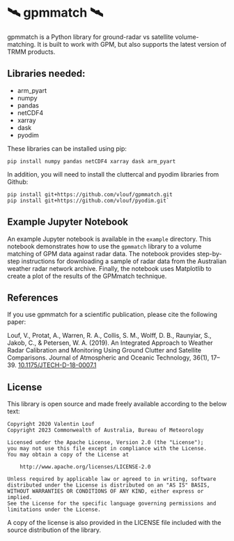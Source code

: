# 🛰️ gpmmatch 🛰️

gpmmatch is a Python library for ground-radar vs satellite volume-matching. It is built to work with GPM, but also supports the latest version of TRMM products.

## Libraries needed:

- arm_pyart
- numpy
- pandas 
- netCDF4
- xarray
- dask
- pyodim

These libraries can be installed using pip:
```
pip install numpy pandas netCDF4 xarray dask arm_pyart
```

In addition, you will need to install the cluttercal and pyodim libraries from Github:
```
pip install git+https://github.com/vlouf/gpmmatch.git
pip install git+https://github.com/vlouf/pyodim.git`
```

## Example Jupyter Notebook

An example Jupyter notebook is available in the `example` directory. This notebook demonstrates how to use the `gpmmatch` library to a volume matching of GPM data against radar data. The notebook provides step-by-step instructions for downloading a sample of radar data from the Australian weather radar network archive. Finally, the notebook uses Matplotlib to create a plot of the results of the GPMmatch technique.

## References

If you use gpmmatch for a scientific publication, please cite the following paper:

Louf, V., Protat, A., Warren, R. A., Collis, S. M., Wolff, D. B., Raunyiar, S., Jakob, C., & Petersen, W. A. (2019). An Integrated Approach to Weather Radar Calibration and Monitoring Using Ground Clutter and Satellite Comparisons. Journal of Atmospheric and Oceanic Technology, 36(1), 17–39. [10.1175/JTECH-D-18-0007.1](https://doi.org/10.1175/JTECH-D-18-0007.1)

## License

This library is open source and made freely available according to the below
text:

    Copyright 2020 Valentin Louf
    Copyright 2023 Commonwealth of Australia, Bureau of Meteorology

    Licensed under the Apache License, Version 2.0 (the "License");
    you may not use this file except in compliance with the License.
    You may obtain a copy of the License at

        http://www.apache.org/licenses/LICENSE-2.0

    Unless required by applicable law or agreed to in writing, software
    distributed under the License is distributed on an "AS IS" BASIS,
    WITHOUT WARRANTIES OR CONDITIONS OF ANY KIND, either express or implied.
    See the License for the specific language governing permissions and
    limitations under the License.

A copy of the license is also provided in the LICENSE file included with the
source distribution of the library.
